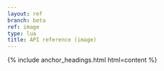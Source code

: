 ```yaml
---
layout: ref
branch: beta
ref: image
type: lua
title: API reference (image)
---
```

{% include anchor_headings.html html=content %}